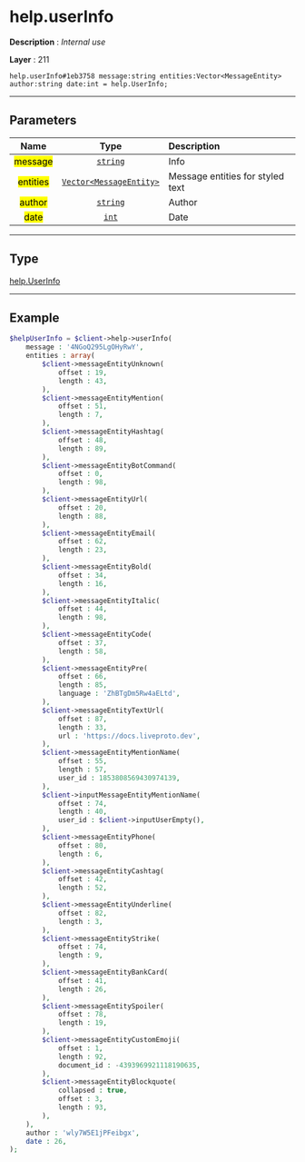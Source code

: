 # help.userInfo

**Description** : *Internal use*

**Layer** : 211

```tl
help.userInfo#1eb3758 message:string entities:Vector<MessageEntity> author:string date:int = help.UserInfo;
```

---

## Parameters

| Name | Type | Description |
| :---: | :---: | :--- |
| <mark>message</mark> | [`string`](type/string) | Info |
| <mark>entities</mark> | [`Vector<MessageEntity>`](type/MessageEntity) | Message entities for styled text |
| <mark>author</mark> | [`string`](type/string) | Author |
| <mark>date</mark> | [`int`](type/int) | Date |

---

## Type

[help.UserInfo](type/help.UserInfo)

---

## Example

```php
$helpUserInfo = $client->help->userInfo(
	message : '4NGoQ295LgOHyRwY',
	entities : array(
		$client->messageEntityUnknown(
			offset : 19,
			length : 43,
		),
		$client->messageEntityMention(
			offset : 51,
			length : 7,
		),
		$client->messageEntityHashtag(
			offset : 48,
			length : 89,
		),
		$client->messageEntityBotCommand(
			offset : 0,
			length : 98,
		),
		$client->messageEntityUrl(
			offset : 20,
			length : 88,
		),
		$client->messageEntityEmail(
			offset : 62,
			length : 23,
		),
		$client->messageEntityBold(
			offset : 34,
			length : 16,
		),
		$client->messageEntityItalic(
			offset : 44,
			length : 98,
		),
		$client->messageEntityCode(
			offset : 37,
			length : 58,
		),
		$client->messageEntityPre(
			offset : 66,
			length : 85,
			language : 'ZhBTgDm5Rw4aELtd',
		),
		$client->messageEntityTextUrl(
			offset : 87,
			length : 33,
			url : 'https://docs.liveproto.dev',
		),
		$client->messageEntityMentionName(
			offset : 55,
			length : 57,
			user_id : 1853808569430974139,
		),
		$client->inputMessageEntityMentionName(
			offset : 74,
			length : 40,
			user_id : $client->inputUserEmpty(),
		),
		$client->messageEntityPhone(
			offset : 80,
			length : 6,
		),
		$client->messageEntityCashtag(
			offset : 42,
			length : 52,
		),
		$client->messageEntityUnderline(
			offset : 82,
			length : 3,
		),
		$client->messageEntityStrike(
			offset : 74,
			length : 9,
		),
		$client->messageEntityBankCard(
			offset : 41,
			length : 26,
		),
		$client->messageEntitySpoiler(
			offset : 78,
			length : 19,
		),
		$client->messageEntityCustomEmoji(
			offset : 1,
			length : 92,
			document_id : -4393969921118190635,
		),
		$client->messageEntityBlockquote(
			collapsed : true,
			offset : 3,
			length : 93,
		),
	),
	author : 'wly7W5E1jPFeibgx',
	date : 26,
);
```
